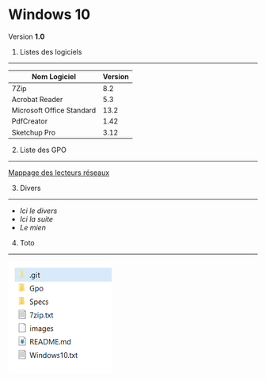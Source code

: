 # Windows 10
Version **1.0**

1. Listes des logiciels
------
Nom Logiciel | Version
-------------|--------
7Zip                        | 8.2
Acrobat Reader              | 5.3
Microsoft Office Standard   | 13.2
PdfCreator                  | 1.42|
Sketchup Pro                | 3.12

2. Liste des GPO
------
[Mappage des lecteurs réseaux](./Gpo/Mappage_reseaux.txt)

3. Divers
----------
- *Ici le divers*
- *Ici la suite*
- *Le mien*

4. Toto
-------
![alt](./images/Capture.PNG)
